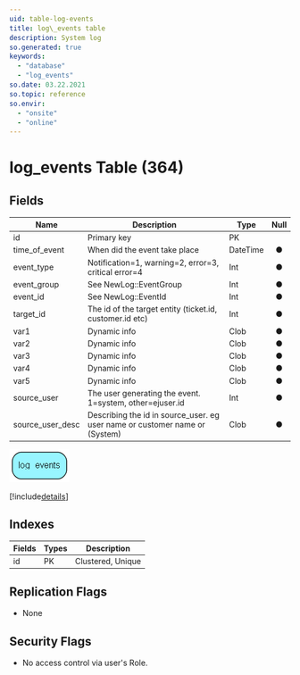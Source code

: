 ```yaml
---
uid: table-log-events
title: log\_events table
description: System log
so.generated: true
keywords:
  - "database"
  - "log_events"
so.date: 03.22.2021
so.topic: reference
so.envir:
  - "onsite"
  - "online"
---
```


# log\_events Table (364)

## Fields

| Name | Description | Type | Null |
|------|-------------|------|:----:|
|id|Primary key|PK| |
|time\_of\_event|When did the event take place|DateTime|&#x25CF;|
|event\_type|Notification=1, warning=2, error=3, critical error=4|Int|&#x25CF;|
|event\_group|See NewLog::EventGroup|Int|&#x25CF;|
|event\_id|See NewLog::EventId|Int|&#x25CF;|
|target\_id|The id of the target entity (ticket.id, customer.id etc)|Int|&#x25CF;|
|var1|Dynamic info|Clob|&#x25CF;|
|var2|Dynamic info|Clob|&#x25CF;|
|var3|Dynamic info|Clob|&#x25CF;|
|var4|Dynamic info|Clob|&#x25CF;|
|var5|Dynamic info|Clob|&#x25CF;|
|source\_user|The user generating the event. 1=system, other=ejuser.id|Int|&#x25CF;|
|source\_user\_desc|Describing the id in source_user. eg user name or customer name or (System)|Clob|&#x25CF;|


![log_events table relationship diagram](./media/log_events.png)

[!include[details](./includes/log-events.md)]

## Indexes

| Fields | Types | Description |
|--------|-------|-------------|
|id |PK |Clustered, Unique |

## Replication Flags

* None

## Security Flags

* No access control via user's Role.

